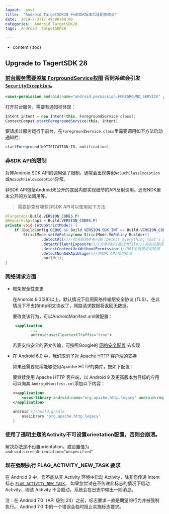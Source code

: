 ```yaml
---
layout:  post
title:  "Android TargetSDK28 升级SDK版本后适配修改点"
date:  2019-7-3T17:49:00+08:00
categories:  Android TargetSDK28
tags:  Android  TargetSDK28

---
```

* content
{:toc}


## Upgrade to TagertSDK 28 

###  [前台服务需要添加 ForgroundService权限](https://developer.android.google.cn/guide/components/services.html#Foreground)  否则系统会引发 [`SecurityException`](https://developer.android.google.cn/reference/java/lang/SecurityException.html)。

  ```xml
  <uses-permission android:name="android.permission.FOREGROUND_SERVICE" />	
  ```

  打开前台服务，需要有通知栏体现：

  ```java
  Intent intent = new Intent(this, ForegroundService.class);
  ContextCompat.startForegroundService(this, intent);
  ```

  要请求让服务运行于前台，在`ForegroundService.class`里需要调用如下方法启动通知栏:

  ```java
  startForeground(NOTIFICATION_ID, notification);
  ```

### [非SDK API的限制](https://developer.android.google.cn/distribute/best-practices/develop/restrictions-non-sdk-interfaces)

  对非Android SDK API的调用做了限制，通常会出现类似`NoSuchClassException`或`NoSuchFieldException`异常。

  非SDK API包括Android未公开的底层内部实现细节的API反射调用。还有NDK里未公开的方法调用等。

<!-- more -->

  > 需要排查有哪些非SDK API可以使用如下方法

  ```java
  @TargetApi(Build.VERSION_CODES.P)
  @RequiresApi(api = Build.VERSION_CODES.P)
  private void setUpStrictMode() {
      if (BuildConfig.DEBUG && Build.VERSION.SDK_INT >= Build.VERSION_CODES.P)
          StrictMode.setVmPolicy(new StrictMode.VmPolicy.Builder()
                  .detectAll()//检测其他所有问题：Detect everything that's potentially suspect.In the Honeycomb release this includes leaks of SQLite cursors, Activities, and other closable objects but will likely expand in future releases.
                  .detectFileUriExposure()//文件的URI格式为file://协议的错误检测
                  .detectContentUriWithoutPermission()//URI未授权访问检测
                  .detectNonSdkApiUsage()//非SDK API使用检测
                  .build());
  }
  ```

### 网络请求方面

  - 框架安全性变更

    在Android 9.0(28)以上，默认情况下启用网络传输层安全协议 (TLS），在此情况下不支持http明文协议了，网路请求数据将返回无数据。

    要改变该行为，可以AndroidManifest.xml做配置：

    ``` xml
     <application
            ...
            android:usesCleartextTraffic="true">
    ```

    若要支持安全的密文传输，可按照Google的 [网络安全配置](https://developer.android.google.cn/training/articles/security-config.html) 去实现

  - 在 Android 6.0 中，[我们取消了对 Apache HTTP 客户端的支持](https://developer.android.google.cn/about/versions/marshmallow/android-6.0-changes#behavior-apache-http-client)

    如果还需要继续能够使用Apache HTTP的类库，按如下配置：

    要继续使用 Apache HTTP 客户端，以 Android 9 及更高版本为目标的应用可以向其 `AndroidManifest.xml`添加以下内容：

    ```xml
    <<application>
    	<uses-library android:name="org.apache.http.legacy" android:required="false"/>
    </application>
    ```

    ```groovy
    android {//build.gradle
        useLibrary 'org.apache.http.legacy'
    }
    ```

### 使用了透明主题的Activity不可设置orientation配置，否则会崩溃。

  解决办法是不设置orientation。或设置值为`android:screenOrientation="unspecified"`

  

### 现在强制执行 FLAG_ACTIVITY_NEW_TASK 要求

  在 Android 9 中，您不能从非 Activity 环境中启动 Activity，除非您传递 Intent 标志 [`FLAG_ACTIVITY_NEW_TASK`](https://developer.android.google.cn/reference/android/content/Intent.html#FLAG_ACTIVITY_NEW_TASK)。 如果您尝试在不传递此标志的情况下启动 Activity，则该 Activity 不会启动，系统会在日志中输出一则消息。

  注：在 Android 7.0（API 级别 24）之前，标志要求一直是期望的行为并被强制执行。 Android 7.0 中的一个错误会临时阻止实施标志要求。